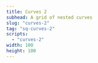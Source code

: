 ```yaml
---
title: Curves 2
subhead: A grid of nested curves
slug: "curves-2"
tag: "sq-curves-2"
scripts:
  - "curves-2"
width: 100
height: 100
---
```

